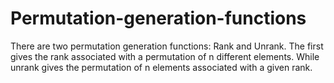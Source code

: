 # Permutation-generation-functions
There are two permutation generation functions: Rank and Unrank. The first gives the rank associated with a permutation of n different elements. While unrank gives the permutation of n elements associated with a given rank.
